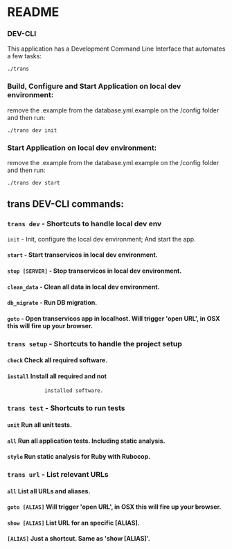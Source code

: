 # README

### DEV-CLI
This application has a Development Command Line Interface that automates a few tasks:

`./trans
`

### Build, Configure and Start Application on local dev environment:
remove the .example from the database.yml.example on the /config folder and then run:

`./trans dev init`


### Start Application on local dev environment:
remove the .example from the database.yml.example on the /config folder and then run:

`./trans dev start`


## trans DEV-CLI commands:

### `trans dev` - Shortcuts to handle local dev env

`init` - Init, configure the local dev environment; And start the app.                      
#### `start` - Start transervicos in local dev environment.
#### `stop [SERVER]` - Stop transervicos in local dev environment. 
#### `clean_data` - Clean all data in local dev environment.
#### `db_migrate` - Run DB migration.
#### `goto` - Open transervicos app in localhost. Will trigger 'open URL', in OSX this will fire up your browser.

### `trans setup` - Shortcuts to handle the project setup
#### `check`           Check all required software.

#### `install`         Install all required and not 
                installed software.

### `trans test` - Shortcuts to run tests
#### `unit`          Run all unit tests.

#### `all`           Run all application tests. Including static analysis.

#### `style`         Run static analysis for Ruby with Rubocop.

### `trans url` - List relevant URLs                                          
#### `all`             List all URLs and aliases.

#### `goto [ALIAS]`    Will trigger 'open URL', in OSX this will fire up your browser.

#### `show [ALIAS]`    List URL for an specific [ALIAS].

#### `[ALIAS]`         Just a shortcut. Same as 'show [ALIAS]'.
